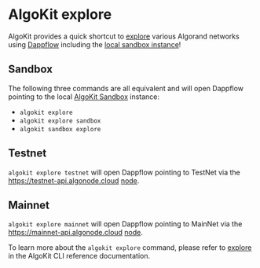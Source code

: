 # AlgoKit explore

AlgoKit provides a quick shortcut to [explore](../cli/index.md#explore) various Algorand networks using [Dappflow](https://app.dappflow.org/) including the [local sandbox instance](./sandbox.md)!

## Sandbox

The following three commands are all equivalent and will open Dappflow pointing to the local [AlgoKit Sandbox](./sandbox.md) instance:

- `algokit explore`
- `algokit explore sandbox`
- `algokit sandbox explore`

## Testnet

`algokit explore testnet` will open Dappflow pointing to TestNet via the <https://testnet-api.algonode.cloud> [node](https://algonode.io/api/).

## Mainnet

`algokit explore mainnet` will open Dappflow pointing to MainNet via the <https://mainnet-api.algonode.cloud> [node](https://algonode.io/api/).

To learn more about the `algokit explore` command, please refer to [explore](../cli/index.md#explore) in the AlgoKit CLI reference documentation.
